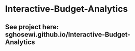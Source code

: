 # Interactive-Budget-Analytics

## See project here: sghosewi.github.io/Interactive-Budget-Analytics
